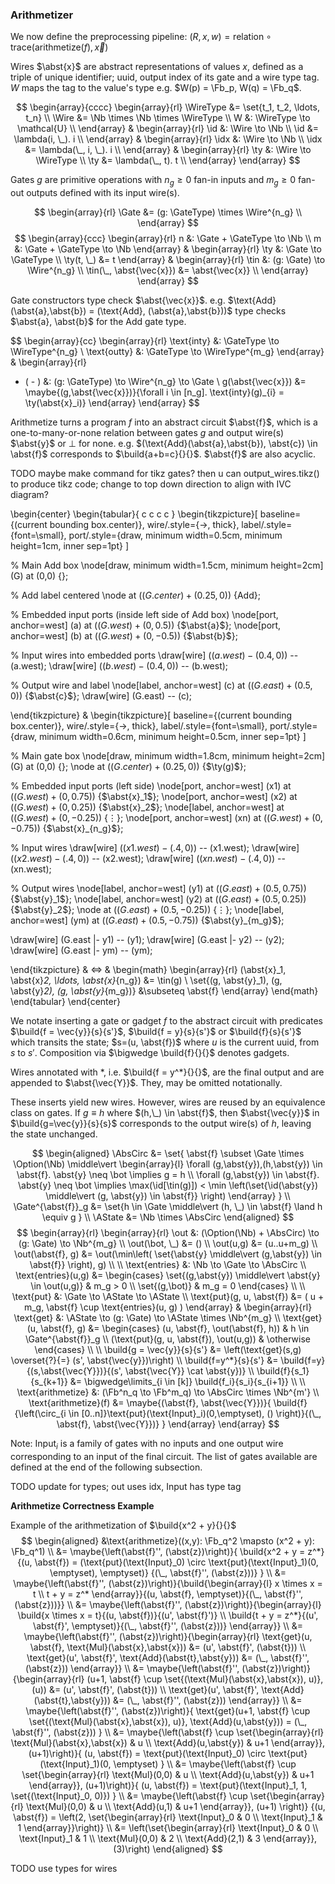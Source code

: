 ### Arithmetizer

We now define the preprocessing pipeline: $(R,x,w) = \mathrm{relation} \circ \mathrm{trace}(\mathrm{arithmetize}(f), \vec{x})$

Wires $\abst{x}$ are abstract representations of values $x$, defined as a triple of unique identifier; uuid, output index of its gate and a wire type tag. $W$ maps the tag to the value's type e.g. $W(p) = \Fb_p, W(q) = \Fb_q$.

$$
\begin{array}{cccc}
\begin{array}{rl}
\WireType &= \set{t_1, t_2, \ldots, t_n} \\
\Wire &= \Nb \times \Nb \times \WireType \\
W &: \WireType \to \mathcal{U} \\
\end{array}
&
\begin{array}{rl}
\id &: \Wire \to \Nb \\
\id &= \lambda(i, \_). i \\
\end{array}
&
\begin{array}{rl}
\idx &: \Wire \to \Nb \\
\idx &= \lambda(\_, i, \_). i \\
\end{array}
&
\begin{array}{rl}
\ty &: \Wire \to \WireType \\
\ty &= \lambda(\_, t). t \\
\end{array}
\end{array}
$$

Gates $g$ are primitive operations with $n_g \geq 0$ fan-in inputs and $m_g \geq 0$ fan-out outputs defined with its input wire(s).

$$
\begin{array}{rl}
\Gate &= (g: \GateType) \times \Wire^{n_g} \\
\end{array}
$$
$$
\begin{array}{ccc}
\begin{array}{rl}
n &: \Gate + \GateType \to \Nb \\
m &: \Gate + \GateType \to \Nb
\end{array}
&
\begin{array}{rl}
\ty &: \Gate \to \GateType \\
\ty(t, \_) &= t
\end{array}
&
\begin{array}{rl}
\tin &: (g: \Gate) \to \Wire^{n_g} \\
\tin(\_, \abst{\vec{x}}) &= \abst{\vec{x}} \\
\end{array}
\end{array}
$$

Gate constructors type check $\abst{\vec{x}}$. e.g. $\text{Add}(\abst{a},\abst{b}) = (\text{Add}, (\abst{a},\abst{b}))$ type checks $\abst{a}, \abst{b}$ for the $\text{Add}$ gate type.

$$
\begin{array}{cc}
\begin{array}{rl}
\text{inty} &: \GateType \to \WireType^{n_g} \\
\text{outty} &: \GateType \to \WireType^{m_g}
\end{array}
&
\begin{array}{rl}
- ( - ) &: (g: \GateType) \to \Wire^{n_g} \to \Gate \\
g(\abst{\vec{x}}) &= \maybe{(g,\abst{\vec{x}})}{\forall i \in [n_g]. \text{inty}(g)_{i} = \ty(\abst{x}_i)}
\end{array}
\end{array}
$$

Arithmetize turns a program $f$ into an abstract circuit $\abst{f}$, which is a one-to-many-or-none relation between gates $g$ and output wire(s) $\abst{y}$ or $\bot$ for none. e.g. $(\text{Add}(\abst{a},\abst{b}), \abst{c}) \in \abst{f}$ corresponds to $\build{a+b=c}{}{}$. $\abst{f}$ are also acyclic.

TODO maybe make command for tikz gates? then u can output_wires.tikz() to produce tikz code; change to top down direction to align with IVC diagram?

\begin{center}
\begin{tabular}{ c c c c }
\begin{tikzpicture}[
  baseline={(current bounding box.center)},
  wire/.style={->, thick},
  label/.style={font=\small},
  port/.style={draw, minimum width=0.5cm, minimum height=1cm, inner sep=1pt}
]

% Main Add box
\node[draw, minimum width=1.5cm, minimum height=2cm] (G) at (0,0) {};

% Add label centered
\node at ($(G.center)+(0.25,0)$) {Add};

% Embedded input ports (inside left side of Add box)
\node[port, anchor=west] (a) at ($(G.west)+(0,0.5)$) {$\abst{a}$};
\node[port, anchor=west] (b) at ($(G.west)+(0,-0.5)$) {$\abst{b}$};

% Input wires into embedded ports
\draw[wire] ($(a.west)-(0.4,0)$) -- (a.west);
\draw[wire] ($(b.west)-(0.4,0)$) -- (b.west);

% Output wire and label
\node[label, anchor=west] (c) at ($(G.east)+(0.5,0)$) {$\abst{c}$};
\draw[wire] (G.east) -- (c);

\end{tikzpicture}
&
\begin{tikzpicture}[
  baseline={(current bounding box.center)},
  wire/.style={->, thick},
  label/.style={font=\small},
  port/.style={draw, minimum width=0.6cm, minimum height=0.5cm, inner sep=1pt}
]

% Main gate box
\node[draw, minimum width=1.8cm, minimum height=2cm] (G) at (0,0) {};
\node at ($(G.center)+(0.25,0)$) {$\ty(g)$};

% Embedded input ports (left side)
\node[port, anchor=west] (x1) at ($(G.west)+(0, 0.75)$) {$\abst{x}_1$};
\node[port, anchor=west] (x2) at ($(G.west)+(0, 0.25)$) {$\abst{x}_2$};
\node[label, anchor=west] at ($(G.west)+(0, -0.25)$) {$\vdots$};
\node[port, anchor=west] (xn) at ($(G.west)+(0, -0.75)$) {$\abst{x}_{n_g}$};

% Input wires
\draw[wire] ($(x1.west)-(.4,0)$) -- (x1.west);
\draw[wire] ($(x2.west)-(.4,0)$) -- (x2.west);
\draw[wire] ($(xn.west)-(.4,0)$) -- (xn.west);

% Output wires
\node[label, anchor=west] (y1) at ($(G.east)+(0.5, 0.75)$) {$\abst{y}_1$};
\node[label, anchor=west] (y2) at ($(G.east)+(0.5, 0.25)$) {$\abst{y}_2$};
\node at ($(G.east)+(0.5, -0.25)$) {$\vdots$};
\node[label, anchor=west] (ym) at ($(G.east)+(0.5, -0.75)$) {$\abst{y}_{m_g}$};

\draw[wire] (G.east |- y1) -- (y1);
\draw[wire] (G.east |- y2) -- (y2);
\draw[wire] (G.east |- ym) -- (ym);

\end{tikzpicture}
&
$\Longleftrightarrow$
&
\begin{math}
\begin{array}{rl}
(\abst{x}_1, \abst{x}_2, \ldots, \abst{x}_{n_g}) &= \tin(g) \\
\set{(g, \abst{y}_1), (g, \abst{y}_2), (g, \abst{y}_{m_g})} &\subseteq \abst{f}
\end{array}
\end{math}
\end{tabular}
\end{center}

We notate inserting a gate or gadget $f$ to the abstract circuit with predicates $\build{f = \vec{y}}{s}{s'}$, $\build{f = y}{s}{s'}$ or $\build{f}{s}{s'}$ which transits the state; $s=(u, \abst{f})$ where $u$ is the current uuid, from $s$ to $s'$. Composition via $\bigwedge \build{f}{}{}$ denotes gadgets.

Wires annotated with $*$, i.e. $\build{f = y^*}{}{}$, are the final output and are appended to $\abst{\vec{Y}}$. They, may be omitted notationally.

These inserts yield new wires. However, wires are reused by an equivalence class on gates. If $g \equiv h$ where $(h,\_) \in \abst{f}$, then $\abst{\vec{y}}$ in $\build{g=\vec{y}}{s}{s}$ corresponds to the output wire(s) of $h$, leaving the state unchanged.

$$
\begin{aligned}
\AbsCirc &= \set{
  \abst{f} \subset \Gate \times \Option(\Nb) \middle\vert
  \begin{array}{l}
  \forall (g,\abst{y}),(h,\abst{y}) \in \abst{f}. \abst{y} \neq \bot \implies g = h \\
  \forall (g,\abst{y}) \in \abst{f}. \abst{y} \neq \bot \implies \max(\id[\tin(g)]) < \min \left(\set{\id(\abst{y}) \middle\vert (g, \abst{y}) \in \abst{f}} \right)
  \end{array}
} \\
\Gate^{\abst{f}}_g &= \set{h \in \Gate \middle\vert
  (h, \_) \in \abst{f} \land h \equiv g
}
\\
\AState &= \Nb \times \AbsCirc
\end{aligned}
$$
$$
\begin{array}{rl}
\begin{array}{rl}
\out &: (\Option(\Nb) + \AbsCirc) \to (g: \Gate) \to \Nb^{m_g} \\
\out(\bot, \_) &= () \\
\out(u,g) &= (u..u+m_g) \\
\out(\abst{f}, g)
&= \out(\min\left(
  \set{\abst{y} \middle\vert (g,\abst{y}) \in \abst{f}}
\right), g) \\
\\
\text{entries}  &: \Nb \to \Gate \to \AbsCirc \\
\text{entries}(u,g) &= \begin{cases}
  \set{(g,\abst{y}) \middle\vert \abst{y} \in \out(u,g)}
  & m_g > 0 \\
  \set{(g,\bot)}
  & m_g = 0
\end{cases} \\
\\
\text{put} &: \Gate \to \AState \to \AState \\
\text{put}(g, u, \abst{f}) &= (
  u + m_g, \abst{f} \cup \text{entries}(u, g)
)
\end{array}
&
\begin{array}{rl}
\text{get} &: \AState \to (g: \Gate) \to \AState \times \Nb^{m_g} \\
\text{get}(u, \abst{f}, g)
&= \begin{cases}
  (u, \abst{f}, \out(\abst{f}, h)) & h \in \Gate^{\abst{f}}_g \\
  (\text{put}(g, u, \abst{f}), \out(u,g)) & \otherwise
\end{cases} \\
\\
\build{g = \vec{y}}{s}{s'}
&= \left(\text{get}(s,g) \overset{?}{=} (s', \abst{\vec{y}})\right)  \\
\build{f=y^*}{s}{s'} &= \build{f=y}{(s,\abst{\vec{Y}})}{(s', \abst{\vec{Y}} \cat \abst{y})} \\
\build{f}{s_1}{s_{k+1}}
&= \bigwedge\limits_{i \in [k]} \build{f_i}{s_i}{s_{i+1}} \\
\\
\text{arithmetize} &: (\Fb^n_q \to \Fb^m_q) \to \AbsCirc \times \Nb^{m'} \\
\text{arithmetize}(f) &= \maybe{(\abst{f}, \abst{\vec{Y}})}{
  \build{f}{\left(\circ_{i \in [0..n]}\text{put}(\text{Input}_i)(0,\emptyset), () \right)}{(\_, \abst{f}, \abst{\vec{Y}})}
}
\end{array}
\end{array}
$$

Note: $\text{Input}_i$ is a family of gates with no inputs and one output wire corresponding to an input of the final circuit. The list of gates available are defined at the end of the following subsection.

TODO update for types; out uses idx, Input has type tag

**Arithmetize Correctness Example**

Example of the arithmetization of $\build{x^2 + y}{}{}$
$$
\begin{aligned}
&\text{arithmetize}((x,y): \Fb_q^2 \mapsto (x^2 + y): \Fb_q^1)
\\
&= \maybe{\left(\abst{f}'', (\abst{z})\right)}{
  \build{x^2 + y = z^*}
    {(u, \abst{f}) = (\text{put}(\text{Input}_0) \circ \text{put}(\text{Input}_1)(0, \emptyset), \emptyset)}
    {(\_, \abst{f}'', (\abst{z}))}
  }
\\
&= \maybe{\left(\abst{f}'', (\abst{z})\right)}{\build{\begin{array}{l}
  x \times x = t \\
  t + y = z^*
\end{array}}{(u, \abst{f}, \emptyset)}{(\_, \abst{f}'', (\abst{z}))}}
\\
&= \maybe{\left(\abst{f}'', (\abst{z})\right)}{\begin{array}{l}
  \build{x \times x = t}{(u, \abst{f})}{(u', \abst{f}')} \\
  \build{t + y = z^*}{(u', \abst{f}', \emptyset)}{(\_, \abst{f}'', (\abst{z}))}
\end{array}}
\\
&= \maybe{\left(\abst{f}'', (\abst{z})\right)}{\begin{array}{rl}
  \text{get}(u, \abst{f}, \text{Mul}(\abst{x},\abst{x})) &= (u', \abst{f}', (\abst{t})) \\
  \text{get}(u', \abst{f}', \text{Add}(\abst{t},\abst{y})) &= (\_, \abst{f}'', (\abst{z}))
\end{array}}
\\ 
&= \maybe{\left(\abst{f}'', (\abst{z})\right)}{\begin{array}{rl}
  (u+1, \abst{f} \cup \set{(\text{Mul}(\abst{x},\abst{x}), u)}, (u)) &= (u', \abst{f}', (\abst{t})) \\
  \text{get}(u', \abst{f}', \text{Add}(\abst{t},\abst{y})) &= (\_, \abst{f}'', (\abst{z}))
\end{array}}
\\
&= \maybe{\left(\abst{f}'', (\abst{z})\right)}{
  \text{get}(u+1, \abst{f} \cup \set{(\text{Mul}(\abst{x},\abst{x}), u)}, \text{Add}(u,\abst{y})) = (\_, \abst{f}'', (\abst{z}))
}
\\
&= \maybe{\left(\abst{f} \cup \set{\begin{array}{rl}
    \text{Mul}(\abst{x},\abst{x}) & u \\
    \text{Add}(u,\abst{y}) & u+1
  \end{array}}, (u+1)\right)}{
  (u, \abst{f}) = \text{put}(\text{Input}_0) \circ \text{put}(\text{Input}_1)(0, \emptyset)
}
\\
&= \maybe{\left(\abst{f} \cup \set{\begin{array}{rl}
    \text{Mul}(0,0) & u \\
    \text{Add}(u,\abst{y}) & u+1
  \end{array}}, (u+1)\right)}{
    (u, \abst{f}) = \text{put}(\text{Input}_1, 1, \set{(\text{Input}_0, 0)})
  }
\\
&= \maybe{\left(\abst{f} \cup \set{\begin{array}{rl}
    \text{Mul}(0,0) & u \\
    \text{Add}(u,1) & u+1
  \end{array}}, (u+1) \right)}
  {(u, \abst{f}) = \left(2, \set{\begin{array}{rl}
    \text{Input}_0 & 0 \\
    \text{Input}_1 & 1
  \end{array}}\right)}
\\
&= \left(\set{\begin{array}{rl}
  \text{Input}_0 & 0 \\
  \text{Input}_1 & 1 \\
  \text{Mul}(0,0) & 2 \\
  \text{Add}(2,1) & 3
\end{array}}, (3)\right)
\end{aligned}
$$

TODO use types for wires
